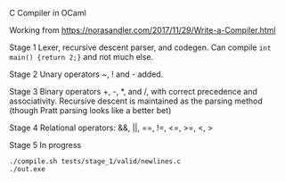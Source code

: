 C Compiler in OCaml

Working from 
https://norasandler.com/2017/11/29/Write-a-Compiler.html

Stage 1
Lexer, recursive descent parser, and codegen.
Can compile ```int main() {return 2;}``` and not much else.

Stage 2
Unary operators ~, ! and - added.

Stage 3
Binary operators +, -, *, and /, with correct precedence and associativity.
Recursive descent is maintained as the parsing method (though Pratt parsing looks like a better bet)

Stage 4
Relational operators: &&, ||, ==, !=, <=, >=, <, >

Stage 5
In progress

```
./compile.sh tests/stage_1/valid/newlines.c
./out.exe
```